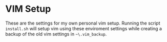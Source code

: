 VIM Setup
=========

These are the settings for my own personal vim setup. Running the script `install.sh` will setup vim using these enviroment settings while creating a backup of the old vim settings in `~\.vim_backup`.
